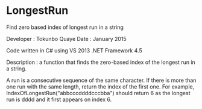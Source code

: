 # LongestRun
Find zero based index of longest run in a string

Developer : Tokunbo Quaye Date : January 2015

Code written in C# using VS 2013 .NET Framework 4.5

Description : a function that finds the zero-based index of the longest run in a string.

A run is a consecutive sequence of the same character. 
If there is more than one run with the same length, return the index of the first one.
For example, IndexOfLongestRun("abbcccddddcccbba") should return 6 as the longest run is dddd and it first appears on index 6. 

